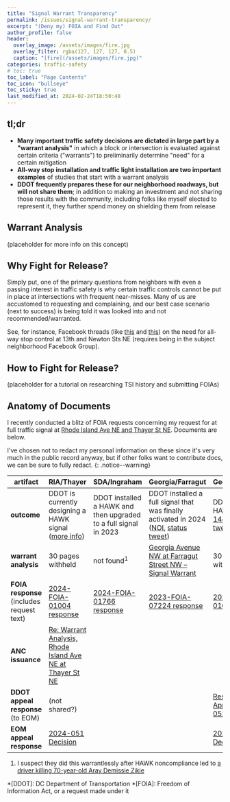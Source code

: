 ```yaml
---
title: "Signal Warrant Transparency"
permalink: /issues/signal-warrant-transparency/
excerpt: "(Deny my) FOIA and Find Out"
author_profile: false
header:
  overlay_image: /assets/images/fire.jpg
  overlay_filter: rgba(127, 127, 127, 0.5)
  caption: "[fire](/assets/images/fire.jpg)"
categories: traffic-safety
# toc: true
toc_label: "Page Contents"
toc_icon: "bullseye"
toc_sticky: true
last_modified_at: 2024-02-24T18:50:48
---
```

<meta name="format-detection" content="telephone=no"/>

## tl;dr
- **Many important traffic safety decisions are dictated in large part by a "warrant analysis"** in which a block or intersection is evaluated against certain criteria ("warrants") to preliminarily determine "need" for a certain mitigation
- **All-way stop installation and traffic light installation are two important examples** of studies that start with a warrant analysis
- **DDOT frequently prepares these for our neighborhood roadways, but will not share them**; in addition to making an investment and not sharing those results with the community, including folks like myself elected to represent it, they further spend money on shielding them from release

## Warrant Analysis
(placeholder for more info on this concept)

## Why Fight for Release?
Simply put, one of the primary questions from neighbors with even a passing interest in traffic safety is why certain traffic controls cannot be put in place at intersections with frequent near-misses. Many of us are accustomed to requesting and complaining, and our best case scenario (next to success) is being told it was looked into and not recommended/warranted.

See, for instance, Facebook threads (like [this](https://www.facebook.com/groups/brookand/posts/10160277843224121/) and [this](https://www.facebook.com/groups/brookand/posts/10160305784919121/)) on the need for all-way stop control at 13th and Newton Sts NE (requires being in the subject neighborhood Facebook Group).

## How to Fight for Release?
(placeholder for a tutorial on researching TSI history and submitting FOIAs)

## Anatomy of Documents
I recently conducted a blitz of FOIA requests concerning my request for at full traffic signal at [Rhode Island Ave NE and Thayer St NE](/issues/ria-thayer/). Documents are below.

I've chosen not to redact my personal information on these since it's very much in the public record anyway, but if other folks want to contribute docs, we can be sure to fully redact.
{: .notice--warning}

|artifact|RIA/Thayer|SDA/Ingraham|Georgia/Farragut|Georgia/Hamilton|
|---|---|---|---|---|
|**outcome**|DDOT is currently designing a HAWK signal ([more info](/issues/ria-thayer/))|DDOT installed a HAWK and then upgraded to a full signal in 2023|DDOT installed a full signal that was finally activated in 2024 ([NOI](https://drive.google.com/file/d/1nKbkTfyNrgFTAPnQvNVD-jpjmtz3kB0D/view), [status tweet](https://x.com/ZachBIsrael/status/1745971995567661244))|DDOT installed HAWK([NOI 22-144-TESD](https://drive.google.com/file/d/15a0RH3OwhRjSui250_bCJEWy6_P7WHZA/view), [status tweet](https://x.com/ZachBIsrael/status/1742217231864385909))|
|**warrant analysis**|30 pages withheld|not found<sup>1</sup>|[Georgia Avenue NW at Farragut Street NW – Signal Warrant](https://drive.google.com/file/d/1gp9fkP_MbM1TGdV7ezdc891qpXhffXzw/view)|30 pages withheld|
|**FOIA response** (includes request text)|[2024-FOIA-01004 response](https://drive.google.com/file/d/1jurWMUdnRjtBIPgH5yfdy7wfaF7lObCG/view)|[2024-FOIA-01766 response](https://drive.google.com/file/d/1z8vaQOnVdotLzqrWAuNzawM8pGph29Bo/view)|[2023-FOIA-07224 response](https://drive.google.com/file/d/1-IIrKgj89mZCJSA9BlWogteFxU8mjfh_/view)|[2024-FOIA-01005](https://drive.google.com/file/d/18Pp0_ukFJAWs2fC9HhKJ14bBJ9t-AT47/view)|
|**ANC issuance**|[Re: Warrant Analysis, Rhode Island Ave NE at Thayer St NE](https://drive.google.com/file/d/11fk2Mvcf3-Mtk0-a-wjnFmG0_NCensOZ/view)||||
|**DDOT appeal response** (to EOM)|(not shared?)|||[Response to FOIA Appeal 2024-052](https://drive.google.com/file/d/1A8sgNwwgU-sC9NjzdKmIT4S_YwUCE1Lc/view?usp=drive_link)|
|**EOM appeal response**|[2024-051 Decision](https://drive.google.com/file/d/1S_AsmygA9Kc8xqKLyf4cDE3Fw2rDp3a2/view)|||[2024-052 Decision](https://drive.google.com/file/d/1zqqNHoErG9fiT_GzUn4p1FSYdSg4Ze75/view)|


<div class="footnotes" role="doc-endnotes">
  <ol>
    <li tabindex="-2" style="outline: none;">
      <p>I suspect they did this warrantlessly after HAWK noncompliance led to <a href="https://mpdc.dc.gov/release/traffic-fatality-5300-block-south-dakota-avenue-northeast">a driver killing 70-year-old Aray Demissie Zikie</a></p>
    </li>
  </ol>
</div>

*[DDOT]: DC Department of Transportation
*[FOIA]: Freedom of Information Act, or a request made under it